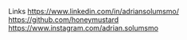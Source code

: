 Links
https://www.linkedin.com/in/adriansolumsmo/
https://github.com/honeymustard
https://www.instagram.com/adrian.solumsmo